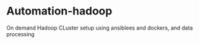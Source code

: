 # Automation-hadoop
On demand Hadoop CLuster setup using ansiblees and dockers, and data processing
